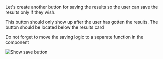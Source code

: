 Let's create another button for saving the results so the user can save the results only if they wish.

This button should only show up after the user has gotten the results.
The button should be located below the results card

Do not forget to move the saving logic to a separate function in the component

![Show save button](https://raw.githubusercontent.com/magnus-thor/ca_course/cooper_challenge_AUT/images/show-save-button.gif)

